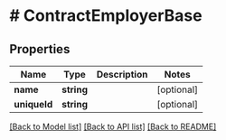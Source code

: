 # # ContractEmployerBase

## Properties

Name | Type | Description | Notes
------------ | ------------- | ------------- | -------------
**name** | **string** |  | [optional]
**uniqueId** | **string** |  | [optional]

[[Back to Model list]](../../README.md#models) [[Back to API list]](../../README.md#endpoints) [[Back to README]](../../README.md)

